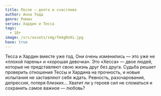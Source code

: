 ```yaml
---
title: После — долго и счастливо
author: Анна Тодд
genre: Роман
series: Хардин и Тесса
tags:
  - 18+
image: /src/assets/img/fm4g0o9i.jpg
have: true
---
```

Тесса и Хардин вместе уже год. Они очень изменились — это уже не «плохой парень» и «хорошая девочка». Это «Хесса» — двое людей, которые не представляют свою жизнь друг без друга. Судьба решает проверить отношения Тессы и Хардина на прочность, и новые испытания не заставляют себя ждать. Ревность, разочарования, депрессия, потеря близких… Хватит ли у героев сил не сломаться и сохранить самое важное — любовь?
